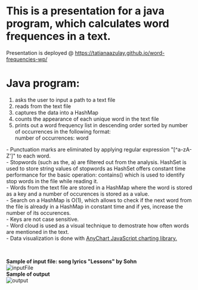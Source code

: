 # This is a presentation for a java program, which calculates word frequences in a text.
Presentation is deployed @ https://tatianaazulay.github.io/word-frequencies-wp/
# Java program:
1. asks the user to input a path to a text file
2. reads from the text file
3. captures the data into a HashMap
4. counts the appearance of each unique word in the text file
5. prints out a word frequency list in descending order sorted by number of occurrences in the following format:<br/>
 number of occurrences: word

<p>     - Punctuation marks are eliminated by applying regular expression "[^a-zA-Z']" to each word.<br>
        - Stopwords (such as the, a) are filtered out from the analysis. HashSet is used to store string values of stopwords
        as HashSet offers constant time performance for the basic operation: contains() which is used to identify stop words in the file while 
        reading it.<br>
        - Words from the text file are stored in a HashMap where the word is stored as a key and a number of occurences is stored as a value.<br>
        - Search on a HashMap is O(1), which allows to check if the next word from the file is already in a HashMap in constant time
        and if yes, increase the number of its occurences.<br>
        - Keys are not case sensitive.<br>
        - Word cloud is used as a visual technique to demostrate how often words are mentioned in the text. <br>
        - Data visualization is done with <a href="https://www.anychart.com/" target="_blank">AnyChart JavaScript charting library.</a>
    </p><br>

 **Sample of input file: song lyrics "Lessons" by Sohn**<br/>
![inputFile](https://user-images.githubusercontent.com/41156932/70396525-e5114a00-19d7-11ea-8ea0-879d51559089.jpg)<br/>
 **Sample of output**<br/>
![output](https://user-images.githubusercontent.com/41156932/70396554-24d83180-19d8-11ea-808d-b14a669f1b7f.jpg)

 
